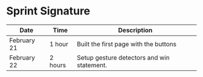 # Sprint Signature

|Date|Time|Description
|------|--------|--------
|February 21| 1 hour| Built the first page with the buttons
|February 22| 2 hours| Setup gesture detectors and win statement.

